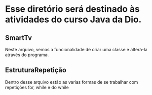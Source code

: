# Esse diretório será destinado às atividades do curso Java da Dio.

## SmartTv 
Neste arquivo, vemos a funcionalidade de criar uma classe e alterá-la através do programa.

## EstruturaRepetição
Dentro desse arquivo estão as varias formas de se trabalhar com repetições
for, while e do while
